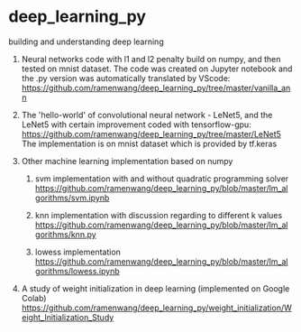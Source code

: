# deep_learning_py
building and understanding deep learning 

1. Neural networks code with l1 and l2 penalty build on numpy, and then tested on mnist dataset. The code was created on Jupyter notebook and the .py version was automatically translated by VScode: https://github.com/ramenwang/deep_learning_py/tree/master/vanilla_ann

2. The 'hello-world' of convolutional neural network - LeNet5, and the LeNet5 with certain improvement coded with tensorflow-gpu:
https://github.com/ramenwang/deep_learning_py/tree/master/LeNet5
The implementation is on mnist dataset which is provided by tf.keras

3. Other machine learning implementation based on numpy

    1. svm implementation with and without quadratic programming solver
    https://github.com/ramenwang/deep_learning_py/blob/master/lm_algorithms/svm.ipynb

    2. knn implementation with discussion regarding to different k values
    https://github.com/ramenwang/deep_learning_py/blob/master/lm_algorithms/knn.py
    
    3. lowess implementation
    https://github.com/ramenwang/deep_learning_py/blob/master/lm_algorithms/lowess.ipynb
    
4. A study of weight initialization in deep learning (implemented on Google Colab)
https://github.com/ramenwang/deep_learning_py/weight_initialization/Weight_Initialization_Study
